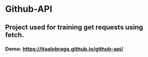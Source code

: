 # Github-API
## Project used for training get requests using fetch.
### Demo: https://itaalobraga.github.io/github-api/
